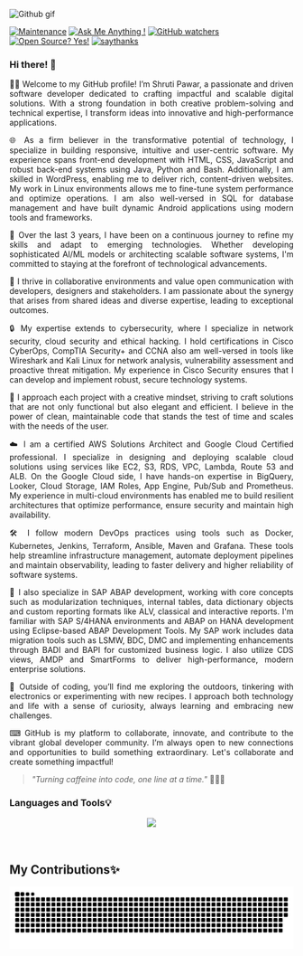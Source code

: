 ![Github gif](https://github.com/Shruti1632/Shruti1632/assets/104548800/61f845d4-e1e0-4b80-b7d0-82e599b2b008)

[![Maintenance](https://img.shields.io/badge/Maintained%3F-yes-green.svg)](https://GitHub.com/Naereen/StrapDown.js/graphs/commit-activity)
[![Ask Me Anything !](https://img.shields.io/badge/Ask%20me-anything-1abc9c.svg)](https://GitHub.com/Shruti1632/ama)
[![GitHub watchers](https://badgen.net/github/watchers/Naereen/Strapdown.js/)](https://GitHub.com/Naereen/StrapDown.js/watchers/)
[![Open Source? Yes!](https://badgen.net/badge/Open%20Source%20%3F/Yes%21/blue?icon=github)](https://github.com/Naereen/badges/)
[![saythanks](https://img.shields.io/badge/say-thanks-ff69b4.svg)](https://saythanks.io/to/kennethreitz)


### Hi there! 👋

<p align="justify"> 
👩‍🎓 Welcome to my GitHub profile! I’m Shruti Pawar, a passionate and driven software developer dedicated to crafting impactful and scalable digital solutions. With a strong foundation in both creative problem-solving and technical expertise, I transform ideas into innovative and high-performance applications. </p> 
<p align="justify"> 
🌐 As a firm believer in the transformative potential of technology, I specialize in building responsive, intuitive and user-centric software. My experience spans front-end development with HTML, CSS, JavaScript and robust back-end systems using Java, Python and Bash. Additionally, I am skilled in WordPress, enabling me to deliver rich, content-driven websites. My work in Linux environments allows me to fine-tune system performance and optimize operations. I am also well-versed in SQL for database management and have built dynamic Android applications using modern tools and frameworks. </p> 
<p align="justify"> 
🚀 Over the last 3 years, I have been on a continuous journey to refine my skills and adapt to emerging technologies. Whether developing sophisticated AI/ML models or architecting scalable software systems, I'm committed to staying at the forefront of technological advancements. </p> 
<p align="justify"> 
🔧 I thrive in collaborative environments and value open communication with developers, designers and stakeholders. I am passionate about the synergy that arises from shared ideas and diverse expertise, leading to exceptional outcomes. </p> 
<p align="justify"> 
🔒 My expertise extends to cybersecurity, where I specialize in network security, cloud security and ethical hacking. I hold certifications in Cisco CyberOps, CompTIA Security+ and CCNA also am well-versed in tools like Wireshark and Kali Linux for network analysis, vulnerability assessment and proactive threat mitigation. My experience in Cisco Security ensures that I can develop and implement robust, secure technology systems. </p> 
<p align="justify"> 
💭 I approach each project with a creative mindset, striving to craft solutions that are not only functional but also elegant and efficient. I believe in the power of clean, maintainable code that stands the test of time and scales with the needs of the user. </p> 
<p align="justify"> 
☁️ I am a certified AWS Solutions Architect and Google Cloud Certified professional. I specialize in designing and deploying scalable cloud solutions using services like EC2, S3, RDS, VPC, Lambda, Route 53 and ALB. On the Google Cloud side, I have hands-on expertise in BigQuery, Looker, Cloud Storage, IAM Roles, App Engine, Pub/Sub and Prometheus. My experience in multi-cloud environments has enabled me to build resilient architectures that optimize performance, ensure security and maintain high availability. </p> 
<p align="justify"> 
🛠️ I follow modern DevOps practices using tools such as Docker, Kubernetes, Jenkins, Terraform, Ansible, Maven and Grafana. These tools help streamline infrastructure management, automate deployment pipelines and maintain observability, leading to faster delivery and higher reliability of software systems. </p> 
<p align="justify"> 
📘 I also specialize in SAP ABAP development, working with core concepts such as modularization techniques, internal tables, data dictionary objects and custom reporting formats like ALV, classical and interactive reports. I'm familiar with SAP S/4HANA environments and ABAP on HANA development using Eclipse-based ABAP Development Tools. My SAP work includes data migration tools such as LSMW, BDC, DMC and implementing enhancements through BADI and BAPI for customized business logic. I also utilize CDS views, AMDP and SmartForms to deliver high-performance, modern enterprise solutions. </p> 
<p align="justify"> 
🌱 Outside of coding, you’ll find me exploring the outdoors, tinkering with electronics or experimenting with new recipes. I approach both technology and life with a sense of curiosity, always learning and embracing new challenges. </p> 
<p align="justify"> 
⌨ GitHub is my platform to collaborate, innovate, and contribute to the vibrant global developer community. I’m always open to new connections and opportunities to build something extraordinary. Let's collaborate and create something impactful! </p>

> *"Turning caffeine into code, one line at a time."* 🚀👨‍💻






### Languages and Tools💡

<p align="center">
  <a href="https://skillicons.dev">
    <img src="https://skillicons.dev/icons?i=gcp,arduino,django,flask,gradle,kali,kubernetes,terraform,ansible,jenkins,docker,grafana,prometheus,wordpress,html,css,java,js,jquery,express,fastapi,python,bash,c,r,aws,mongodb,mysql,postgres,typescript,bootstrap,vscode,androidstudio,pycharm,firebase,eclipse,linux,git,tailwind,angular,nodejs,php,raspberrypi,stackoverflow,ubuntu" />
  </a>
</p>


<br>
  <h2> My Contributions✨ </h2>
<div align="center">

![snake gif](https://github.com/Shruti1632/Shruti1632/blob/output/github-snake.svg)

</div>


